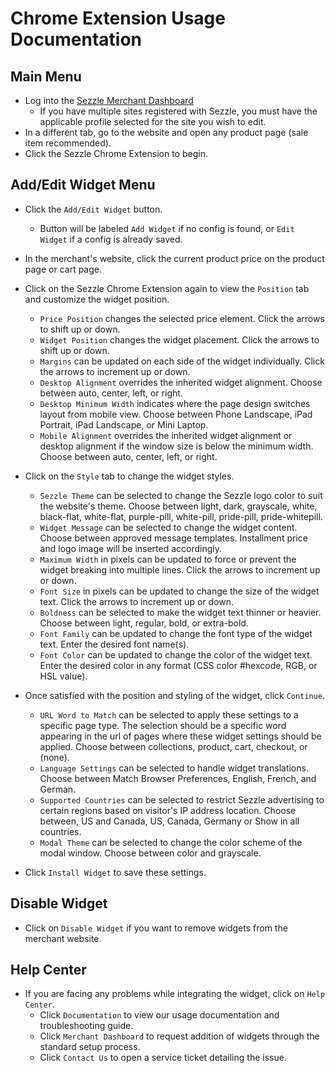 # Chrome Extension Usage Documentation

<!-- ## Installation -->

## Main Menu
 * Log into the <a href="https://dashboard.sezzle.com/merchant/" target="_blank">Sezzle Merchant Dashboard</a>
	- If you have multiple sites registered with Sezzle, you must have the applicable profile selected for the site you wish to edit.
 * In a different tab, go to the website and open any product page (sale item recommended).
 * Click the Sezzle Chrome Extension to begin.

## Add/Edit Widget Menu
 * Click the `Add/Edit Widget` button.
      - Button will be labeled `Add Widget` if no config is found, or `Edit Widget` if a config is already saved.
 * In the merchant's website, click the current product price on the product page or cart page.
 * Click on the Sezzle Chrome Extension again to view the `Position` tab and customize the widget position.
    - `Price Position` changes the selected price element. Click the arrows to shift up or down.
    - `Widget Position` changes the widget placement. Click the arrows to shift up or down.
    - `Margins` can be updated on each side of the widget individually. Click the arrows to increment up or down.
    - `Desktop Alignment` overrides the inherited widget alignment. Choose between auto, center, left, or right.
    - `Desktop Minimum Width` indicates where the page design switches layout from mobile view. Choose between Phone Landscape, iPad Portrait, iPad Landscape, or Mini Laptop.
    - `Mobile Alignment` overrides the inherited widget alignment or desktop alignment if the window size is below the minimum width. Choose between auto, center, left, or right.

 * Click on the `Style` tab to change the widget styles.
    - `Sezzle Theme` can be selected to change the Sezzle logo color to suit the website's theme. Choose between light, dark, grayscale, white, black-flat, white-flat, purple-pill, white-pill, pride-pill, pride-whitepill.
    - `Widget Message` can be selected to change the widget content. Choose between approved message templates. Installment price and logo image will be inserted accordingly.
    - `Maximum Width` in pixels can be updated to force or prevent the widget breaking into multiple lines. Click the arrows to increment up or down.
    - `Font Size` in pixels can be updated to change the size of the widget text. Click the arrows to increment up or down.
    - `Boldness` can be selected to make the widget text thinner or heavier. Choose between light, regular, bold, or extra-bold.
    - `Font Family` can be updated to change the font type of the widget text. Enter the desired font name(s).
    - `Font Color` can be updated to change the color of the widget text. Enter the desired color in any format (CSS color #hexcode, RGB, or HSL value).

* Once satisfied with the position and styling of the widget, click `Continue`.
    - `URL Word to Match` can be selected to apply these settings to a specific page type. The selection should be a specific word appearing in the url of pages where these widget settings should be applied. Choose between collections, product, cart, checkout, or (none).
    - `Language Settings` can be selected to handle widget translations. Choose between Match Browser Preferences, English, French, and German.
    - `Supported Countries` can be selected to restrict Sezzle advertising to certain regions based on visitor's IP address location. Choose between, US and Canada, US, Canada, Germany or Show in all countries.
    - `Modal Theme` can be selected to change the color scheme of the modal window. Choose between color and grayscale.
 * Click `Install Widget` to save these settings.

## Disable Widget
 * Click on `Disable Widget` if you want to remove widgets from the merchant website.

## Help Center
 * If you are facing any problems while integrating the widget, click on `Help Center`.
    - Click `Documentation` to view our usage documentation and troubleshooting guide.
    - Click `Merchant Dashboard` to request addition of widgets through the standard setup process.
    - Click `Contact Us` to open a service ticket detailing the issue.
